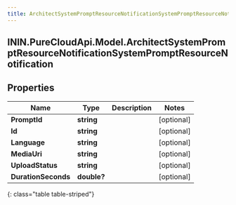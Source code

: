 ```yaml
---
title: ArchitectSystemPromptResourceNotificationSystemPromptResourceNotification
---
```

## ININ.PureCloudApi.Model.ArchitectSystemPromptResourceNotificationSystemPromptResourceNotification

## Properties

|Name | Type | Description | Notes|
|------------ | ------------- | ------------- | -------------|
| **PromptId** | **string** |  | [optional] |
| **Id** | **string** |  | [optional] |
| **Language** | **string** |  | [optional] |
| **MediaUri** | **string** |  | [optional] |
| **UploadStatus** | **string** |  | [optional] |
| **DurationSeconds** | **double?** |  | [optional] |
{: class="table table-striped"}



